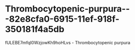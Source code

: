 # Thrombocytopenic-purpura---82e8cfa0-6915-11ef-918f-350181f4a5db
fULEBE7mfqI0WzjowKh9hoHLvs - Thrombocytopenic purpura
